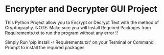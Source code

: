 # Encrypter and Decrypter GUI Project
This Python Project allow you to Encrypt or Decrypt Text with the method of Cryptography.
NOTE: Make sure you will Install Required Packages from Requirements.txt to run the program without any error !! 

Simply Run 'pip install -r Requirements.txt' on your Terminal or Command Prompt to install the required packages
